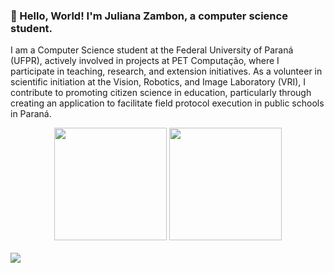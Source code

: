 ### 👋 Hello, World! I'm Juliana Zambon, a computer science student.

I am a Computer Science student at the Federal University of Paraná (UFPR), actively involved in projects at PET Computação, where I participate in teaching, research, and extension initiatives. As a volunteer in scientific initiation at the Vision, Robotics, and Image Laboratory (VRI), I contribute to promoting citizen science in education, particularly through creating an application to facilitate field protocol execution in public schools in Paraná.
<div align="center">
    <img height="180rem" src="https://github-readme-stats-sigma-five.vercel.app/api?username=JulianaZambon&theme=tokyonight&show_icons=true&bg_color=0d1117&hide_border=true"  />
    <img height="180rem" src="https://github-readme-stats-sigma-five.vercel.app/api/top-langs/?username=JulianaZambon&theme=tokyonight&layout=compact&bg_color=0d1117&hide_border=true" />
</div>
<br>
<img src="https://github-readme-activity-graph.vercel.app/graph?username=JulianaZambon&bg_color=000000&color=1a5fb4&line=1c71d8&point=1a5fb4&area=true&hide_border=true"
    (https://github.com/ashutosh00710/github-readme-activity-graph)"/>
<br>
